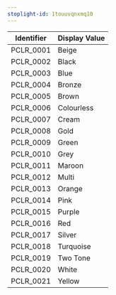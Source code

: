 ```yaml
---
stoplight-id: 1touuvqnxmq10
---
```


Identifier  |  Display Value
------------|---------------
PCLR_0001   |  Beige
PCLR_0002   |  Black
PCLR_0003   |  Blue
PCLR_0004   |  Bronze
PCLR_0005   |  Brown
PCLR_0006   |  Colourless
PCLR_0007   |  Cream
PCLR_0008   |  Gold
PCLR_0009   |  Green
PCLR_0010   |  Grey
PCLR_0011   |  Maroon
PCLR_0012   |  Multi
PCLR_0013   |  Orange
PCLR_0014   |  Pink
PCLR_0015   |  Purple
PCLR_0016   |  Red
PCLR_0017   |  Silver
PCLR_0018   |  Turquoise
PCLR_0019   |  Two Tone
PCLR_0020   |  White
PCLR_0021   |  Yellow